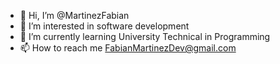 - 👋 Hi, I’m @MartinezFabian
- 👀 I’m interested in software development
- 🌱 I’m currently learning University Technical in Programming
- 📫 How to reach me FabianMartinezDev@gmail.com

<!---
MartinezFabian/MartinezFabian is a ✨ special ✨ repository because its `README.md` (this file) appears on your GitHub profile.
You can click the Preview link to take a look at your changes.
--->
